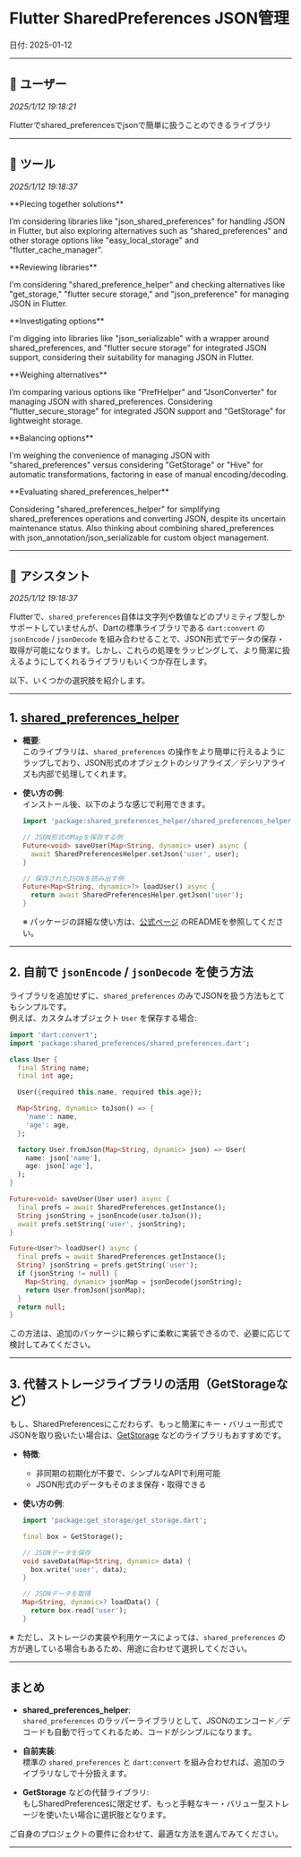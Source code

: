# Flutter SharedPreferences JSON管理

日付: 2025-01-12

---

## 👤 ユーザー
*2025/1/12 19:18:21*

Flutterでshared\_preferencesでjsonで簡単に扱うことのできるライブラリ

---

## 🔧 ツール
*2025/1/12 19:18:37*

\*\*Piecing together solutions\*\*

I’m considering libraries like "json\_shared\_preferences" for handling JSON in Flutter, but also exploring alternatives such as "shared\_preferences" and other storage options like "easy\_local\_storage" and "flutter\_cache\_manager".

\*\*Reviewing libraries\*\*

I'm considering "shared\_preference\_helper" and checking alternatives like "get\_storage," "flutter secure storage," and "json\_preference" for managing JSON in Flutter.

\*\*Investigating options\*\*

I'm digging into libraries like "json\_serializable" with a wrapper around shared\_preferences, and "flutter secure storage" for integrated JSON support, considering their suitability for managing JSON in Flutter.

\*\*Weighing alternatives\*\*

I’m comparing various options like "PrefHelper" and "JsonConverter" for managing JSON with shared\_preferences. Considering "flutter\_secure\_storage" for integrated JSON support and "GetStorage" for lightweight storage.

\*\*Balancing options\*\*

I'm weighing the convenience of managing JSON with "shared\_preferences" versus considering "GetStorage" or "Hive" for automatic transformations, factoring in ease of manual encoding/decoding.

\*\*Evaluating shared\_preferences\_helper\*\*

Considering "shared\_preferences\_helper" for simplifying shared\_preferences operations and converting JSON, despite its uncertain maintenance status. Also thinking about combining shared\_preferences with json\_annotation/json\_serializable for custom object management.

---

## 🤖 アシスタント
*2025/1/12 19:18:37*

Flutterで、`shared_preferences`自体は文字列や数値などのプリミティブ型しかサポートしていませんが、Dartの標準ライブラリである `dart:convert` の `jsonEncode` / `jsonDecode` を組み合わせることで、JSON形式でデータの保存・取得が可能になります。しかし、これらの処理をラッピングして、より簡潔に扱えるようにしてくれるライブラリもいくつか存在します。

以下、いくつかの選択肢を紹介します。

---

## 1. [shared_preferences_helper](https://pub.dev/packages/shared_preferences_helper)

- **概要**:  
  このライブラリは、`shared_preferences` の操作をより簡単に行えるようにラップしており、JSON形式のオブジェクトのシリアライズ／デシリアライズも内部で処理してくれます。  
- **使い方の例**:  
  インストール後、以下のような感じで利用できます。

  ```dart
  import 'package:shared_preferences_helper/shared_preferences_helper.dart';

  // JSON形式のMapを保存する例
  Future<void> saveUser(Map<String, dynamic> user) async {
    await SharedPreferencesHelper.setJson('user', user);
  }

  // 保存されたJSONを読み出す例
  Future<Map<String, dynamic>?> loadUser() async {
    return await SharedPreferencesHelper.getJson('user');
  }
  ```

  ※ パッケージの詳細な使い方は、[公式ページ](https://pub.dev/packages/shared_preferences_helper) のREADMEを参照してください。

---

## 2. 自前で `jsonEncode` / `jsonDecode` を使う方法

ライブラリを追加せずに、`shared_preferences` のみでJSONを扱う方法もとてもシンプルです。  
例えば、カスタムオブジェクト `User` を保存する場合:

```dart
import 'dart:convert';
import 'package:shared_preferences/shared_preferences.dart';

class User {
  final String name;
  final int age;

  User({required this.name, required this.age});

  Map<String, dynamic> toJson() => {
    'name': name,
    'age': age,
  };

  factory User.fromJson(Map<String, dynamic> json) => User(
    name: json['name'],
    age: json['age'],
  );
}

Future<void> saveUser(User user) async {
  final prefs = await SharedPreferences.getInstance();
  String jsonString = jsonEncode(user.toJson());
  await prefs.setString('user', jsonString);
}

Future<User?> loadUser() async {
  final prefs = await SharedPreferences.getInstance();
  String? jsonString = prefs.getString('user');
  if (jsonString != null) {
    Map<String, dynamic> jsonMap = jsonDecode(jsonString);
    return User.fromJson(jsonMap);
  }
  return null;
}
```

この方法は、追加のパッケージに頼らずに柔軟に実装できるので、必要に応じて検討してみてください。

---

## 3. 代替ストレージライブラリの活用（GetStorageなど）

もし、SharedPreferencesにこだわらず、もっと簡潔にキー・バリュー形式でJSONを取り扱いたい場合は、[GetStorage](https://pub.dev/packages/get_storage) などのライブラリもおすすめです。  
- **特徴**:  
  - 非同期の初期化が不要で、シンプルなAPIで利用可能
  - JSON形式のデータもそのまま保存・取得できる  
- **使い方の例**:

  ```dart
  import 'package:get_storage/get_storage.dart';

  final box = GetStorage();

  // JSONデータを保存
  void saveData(Map<String, dynamic> data) {
    box.write('user', data);
  }

  // JSONデータを取得
  Map<String, dynamic>? loadData() {
    return box.read('user');
  }
  ```

※ ただし、ストレージの実装や利用ケースによっては、`shared_preferences` の方が適している場合もあるため、用途に合わせて選択してください。

---

## まとめ

- **shared_preferences_helper**:  
  `shared_preferences` のラッパーライブラリとして、JSONのエンコード／デコードも自動で行ってくれるため、コードがシンプルになります。

- **自前実装**:  
  標準の `shared_preferences` と `dart:convert` を組み合わせれば、追加のライブラリなしで十分扱えます。

- **GetStorage** などの代替ライブラリ:  
  もしSharedPreferencesに限定せず、もっと手軽なキー・バリュー型ストレージを使いたい場合に選択肢となります。

ご自身のプロジェクトの要件に合わせて、最適な方法を選んでみてください。

---
